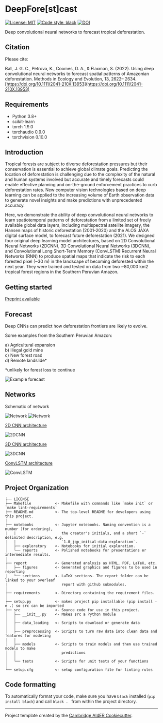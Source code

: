 # DeepFore[st]cast

 [![License: MIT](https://img.shields.io/badge/License-MIT-blue.svg)](https://opensource.org/licenses/MIT)
 <a href="https://github.com/psf/black"><img alt="Code style: black" src="https://img.shields.io/badge/code%20style-black-000000.svg"></a>
[![DOI](https://zenodo.org/badge/431184218.svg)](https://zenodo.org/badge/latestdoi/431184218)

Deep convolutional neural networks to forecast tropical deforestation.

## Citation

Please cite:

Ball, J. G. C., Petrova, K., Coomes, D. A., & Flaxman, S. (2022). Using deep convolutional neural networks to forecast spatial patterns of Amazonian deforestation. Methods in Ecology and Evolution, 13, 2622– 2634. [https://doi.org/10.1111/2041-210X.13953](https://doi.org/10.1111/2041-210X.13953)


## Requirements
- Python 3.8+
- scikit-learn
- torch 1.9.0
- torchaudio 0.9.0
- torchvision 0.10.0


## Introduction

Tropical forests are subject to diverse deforestation pressures but their conservation is essential to achieve global climate goals. Predicting the location of deforestation is challenging due to the complexity of the natural and human systems involved but accurate and timely forecasts could enable effective planning and on-the-ground enforcement practices to curb deforestation rates. New computer vision technologies based on deep learning can be applied to the increasing volume of Earth observation data to generate novel insights and make predictions with unprecedented accuracy.

Here, we demonstrate the ability of deep convolutional neural networks to learn spatiotemporal patterns of deforestation from a limited set of freely available global data layers, including multispectral satellite imagery, the Hansen maps of historic deforestation (2001-2020) and the ALOS JAXA digital surface model, to forecast future deforestation (2021). We designed four original deep learning model architectures, based on 2D Convolutional Neural Networks (2DCNN), 3D Convolutional Neural Networks (3DCNN), and Convolutional Long Short-Term Memory (ConvLSTM) Recurrent Neural Networks (RNN) to produce spatial maps that indicate the risk to each forested pixel (~30 m) in the landscape of becoming deforested within the next year. They were trained and tested on data from two ~80,000 km2 tropical forest regions in the Southern Peruvian Amazon.

## Getting started

[Preprint available](https://www.biorxiv.org/content/10.1101/2021.12.14.472442v1.full)

## Forecast

Deep CNNs can predict how deforestation frontiers are likely to evolve.

Some examples from the Southern Peruvian Amazon:

a) Agricultural expansion  
b) Illegal gold mine  
c) New forest road  
d) Remote landslide*

*unlikely for forest loss to continue

![Example forecast](/report/figures/ForecastExamples.png)

## Networks

Schematic of network

![Network](/report/figures/schematicOfNetwork.png#gh-light-mode-only)
![Network](/report/figures/schematicOfnetworkDARK.png#gh-dark-mode-only)

[2D CNN architecture](/src/models/2DCNN.py)

![2DCNN](/report/figures/2DCNNmodel.PNG)

[3D CNN architecture](/src/models/ConvRNN.py)

![3DCNN](/report/figures/3DConvModel.PNG)

[ConvLSTM architecture](/src/models/ConvRNN.py)

![ConvLSTM](/report/figures/LSTMmodels.PNG)



## Project Organization
```
├── LICENSE
├── Makefile           <- Makefile with commands like `make init` or `make lint-requirements`
├── README.md          <- The top-level README for developers using this project.
|
├── notebooks          <- Jupyter notebooks. Naming convention is a number (for ordering),
|   |                     the creator's initials, and a short `-` delimited description, e.g.
|   |                     `1.0_jqp_initial-data-exploration`.
│   ├── exploratory    <- Notebooks for initial exploration.
│   └── reports        <- Polished notebooks for presentations or intermediate results.
│
├── report             <- Generated analysis as HTML, PDF, LaTeX, etc.
│   ├── figures        <- Generated graphics and figures to be used in reporting
│   └── sections       <- LaTeX sections. The report folder can be linked to your overleaf
|                         report with github submodules.
│
├── requirements       <- Directory containing the requirement files.
│
├── setup.py           <- makes project pip installable (pip install -e .) so src can be imported
├── src                <- Source code for use in this project.
│   ├── __init__.py    <- Makes src a Python module
│   │
│   ├── data_loading   <- Scripts to download or generate data
│   │
│   ├── preprocessing  <- Scripts to turn raw data into clean data and features for modeling
|   |
│   ├── models         <- Scripts to train models and then use trained models to make
│   │                     predictions
│   │
│   └── tests          <- Scripts for unit tests of your functions
│
└── setup.cfg          <- setup configuration file for linting rules
```

## Code formatting
To automatically format your code, make sure you have `black` installed (`pip install black`) and call
```black . ``` 
from within the project directory.

---

Project template created by the [Cambridge AI4ER Cookiecutter](https://github.com/ai4er-cdt/ai4er-cookiecutter).
